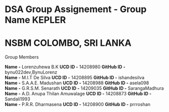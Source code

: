 # DSA Group Assignement - Group Name KEPLER
# NSBM COLOMBO, SRI LANKA

Group Members 

  <b>Name -</b> Lorenzuhewa B.K               <b>UCD ID -</b> 14208980   <b>GitHub ID -</b> bynu022dev,BynuLorenz <br>
  <b>Name -</b> M.I.T De Silva                <b>UCD ID -</b> 14208895   <b>GitHub ID -</b> ishandesilva <br>
  <b>Name -</b> S.A.A.E. Madushan             <b>UCD ID -</b> 14208988   <b>GitHub ID -</b> asela098 <br>
  <b>Name -</b> G.R.S.M. Senarath             <b>UCD ID -</b> 14209035   <b>GitHub ID -</b> SarangaMadhura <br>
  <b>Name -</b> A.D. Anupa Thilan Amuwalage   <b>UCD ID -</b> 14208873   <b>GitHub ID -</b> Sandali1993 <br>
  <b>Name -</b> P.R.R. Dharmasena             <b>UCD ID -</b> 14208900   <b>GitHub ID -</b> prrroshan
  
